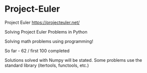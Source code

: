 # Project-Euler
Project Euler
https://projecteuler.net/

Solving Project Euler Problems in Python 

Solving math problems using programming!

So far - 62 / first 100 completed

Solutions solved with Numpy will be stated. Some problems use the standard library (itertools, functools, etc.)
